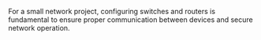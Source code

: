 For a small network project,
configuring switches and routers is
fundamental to ensure proper
communication between devices and
secure network operation.
